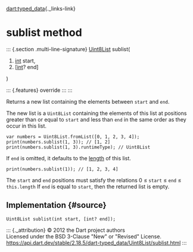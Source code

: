 [dart:typed\_data](../../dart-typed_data/dart-typed_data-library){._links-link}

sublist method
==============

::: {.section .multi-line-signature}
[Uint8List](../uint8list-class) sublist(

1.  [int](../../dart-core/int-class) start,
2.  \[[int](../../dart-core/int-class)? end\]

)

::: {.features}
override
:::
:::

Returns a new list containing the elements between `start` and `end`.

The new list is a `Uint8List` containing the elements of this list at
positions greater than or equal to `start` and less than `end` in the
same order as they occur in this list.

``` {.language-dart data-language="dart"}
var numbers = Uint8List.fromList([0, 1, 2, 3, 4]);
print(numbers.sublist(1, 3)); // [1, 2]
print(numbers.sublist(1, 3).runtimeType); // Uint8List
```

If `end` is omitted, it defaults to the
[length](../../dart-core/list/length) of this list.

``` {.language-dart data-language="dart"}
print(numbers.sublist(1)); // [1, 2, 3, 4]
```

The `start` and `end` positions must satisfy the relations 0 ≤ `start` ≤
`end` ≤ `this.length` If `end` is equal to `start`, then the returned
list is empty.

Implementation {#source}
--------------

``` {.language-dart data-language="dart"}
Uint8List sublist(int start, [int? end]);
```

::: {._attribution}
© 2012 the Dart project authors\
Licensed under the BSD 3-Clause \"New\" or \"Revised\" License.\
<https://api.dart.dev/stable/2.18.5/dart-typed_data/Uint8List/sublist.html>
:::
